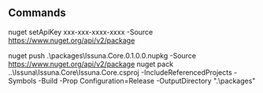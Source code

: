 Commands
------------
nuget setApiKey xxx-xxx-xxxx-xxxx -Source https://www.nuget.org/api/v2/package

nuget push .\packages\Issuna.Core.0.1.0.0.nupkg -Source https://www.nuget.org/api/v2/package
nuget pack ..\Issuna\Issuna.Core\Issuna.Core.csproj -IncludeReferencedProjects -Symbols -Build -Prop Configuration=Release -OutputDirectory ".\packages"
